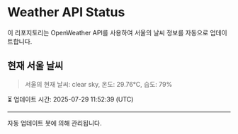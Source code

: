 
# Weather API Status

이 리포지토리는 OpenWeather API를 사용하여 서울의 날씨 정보를 자동으로 업데이트합니다.

## 현재 서울 날씨
> 서울의 현재 날씨: clear sky, 온도: 29.76°C, 습도: 79%

⏳ 업데이트 시간: 2025-07-29 11:52:39 (UTC)

---
자동 업데이트 봇에 의해 관리됩니다.
